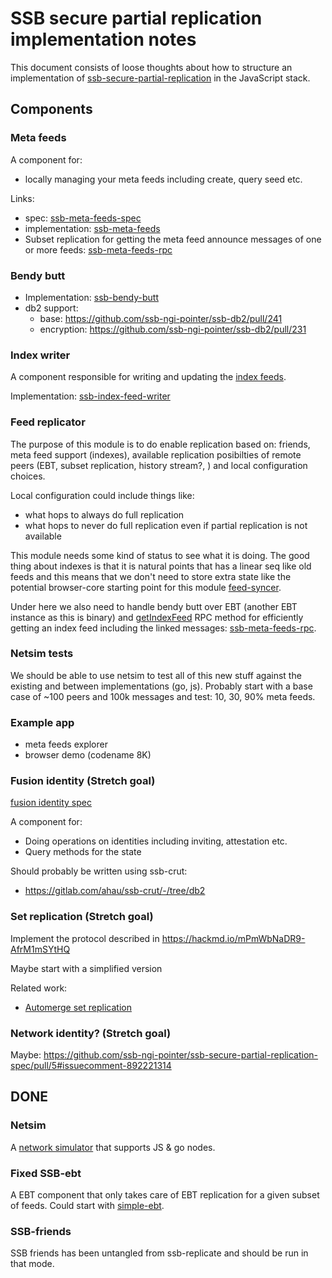 # SSB secure partial replication implementation notes

This document consists of loose thoughts about how to structure an
implementation of [ssb-secure-partial-replication] in the JavaScript
stack.

## Components

### Meta feeds

A component for:
 - locally managing your meta feeds including create, query seed etc.

Links:
- spec: [ssb-meta-feeds-spec]
- implementation: [ssb-meta-feeds]
- Subset replication for getting the meta feed announce messages of
one or more feeds: [ssb-meta-feeds-rpc]

### Bendy butt

- Implementation: [ssb-bendy-butt]
- db2 support:
  - base: https://github.com/ssb-ngi-pointer/ssb-db2/pull/241
  - encryption: https://github.com/ssb-ngi-pointer/ssb-db2/pull/231

### Index writer

A component responsible for writing and updating the [index feeds].

Implementation: [ssb-index-feed-writer]

### Feed replicator

The purpose of this module is to do enable replication based on:
friends, meta feed support (indexes), available replication
posibilties of remote peers (EBT, subset replication, history stream?,
) and local configuration choices.

Local configuration could include things like: 
 - what hops to always do full replication
 - what hops to never do full replication even if partial replication
   is not available
   
This module needs some kind of status to see what it is doing. The
good thing about indexes is that it is natural points that has a
linear seq like old feeds and this means that we don't need to store
extra state like the potential browser-core starting point for this
module [feed-syncer].

Under here we also need to handle bendy butt over EBT (another EBT
instance as this is binary) and [getIndexFeed] RPC method for
efficiently getting an index feed including the linked messages:
[ssb-meta-feeds-rpc].

### Netsim tests

We should be able to use netsim to test all of this new stuff against
the existing and between implementations (go, js). Probably start with
a base case of ~100 peers and 100k messages and test: 10, 30, 90% meta
feeds.

### Example app

- meta feeds explorer
- browser demo (codename 8K)

### Fusion identity (Stretch goal)

[fusion identity spec]

A component for:
 - Doing operations on identities including inviting, attestation etc.
 - Query methods for the state

Should probably be written using ssb-crut:

- https://gitlab.com/ahau/ssb-crut/-/tree/db2

### Set replication (Stretch goal)

Implement the protocol described in https://hackmd.io/mPmWbNaDR9-AfrM1mSYtHQ

Maybe start with a simplified version

Related work:
 - [Automerge set replication]

### Network identity? (Stretch goal)

Maybe: https://github.com/ssb-ngi-pointer/ssb-secure-partial-replication-spec/pull/5#issuecomment-892221314

## DONE

### Netsim

A [network simulator] that supports JS & go nodes.

### Fixed SSB-ebt

A EBT component that only takes care of EBT replication for a given
subset of feeds. Could start with [simple-ebt].

### SSB-friends

SSB friends has been untangled from ssb-replicate and should be run in
that mode.

[ssb-secure-partial-replication]: https://github.com/ssb-ngi-pointer/ssb-secure-partial-replication
[ssb-subset-replication]: https://github.com/ssb-ngi-pointer/ssb-subset-replication
[trustnet]: https://github.com/cblgh/trustnet
[ssb-fixtures]: https://github.com/ssb-ngi-pointer/ssb-fixtures/
[box2 DM]: https://github.com/ssbc/private-group-spec/blob/master/direct-messages/README.md
[fusion identity spec]: https://github.com/ssb-ngi-pointer/fusion-identity-spec
[network simulator]: https://github.com/ssb-ngi-pointer/netsim
[index feeds]: https://github.com/ssb-ngi-pointer/ssb-secure-partial-replication#indexes
[Automerge set replication]: https://github.com/automerge/automerge/blob/c0376c0d9f0bdd6d8445edb34c68e2abe4bdf3fd/backend/sync.js
[getindexfeed]: https://github.com/ssb-ngi-pointer/ssb-subset-replication#getindexfeedfeedid-source
[getSubset]: https://github.com/ssb-ngi-pointer/ssb-subset-replication#getsubsetquery-options-source

[simple-ebt]: https://github.com/arj03/ssb-browser-core/blob/master/simple-ebt.js
[feed-syncer]: https://github.com/arj03/ssb-browser-core/blob/master/feed-syncer.js
[ssb-meta-feeds-spec]: https://github.com/ssb-ngi-pointer/ssb-meta-feed-spec
[ssb-meta-feeds]: https://github.com/ssb-ngi-pointer/ssb-meta-feeds
[ssb-meta-feeds-rpc]: https://github.com/ssb-ngi-pointer/ssb-meta-feeds-rpc
[ssb-bendy-butt]: https://github.com/ssb-ngi-pointer/ssb-bendy-butt
[ssb-index-feed-writer]: https://github.com/ssb-ngi-pointer/ssb-index-feed-writer
